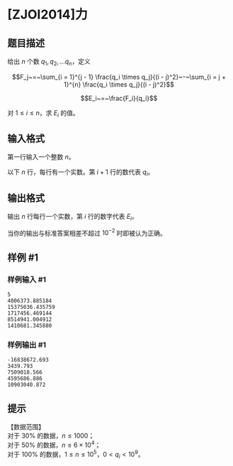 # [ZJOI2014]力

## 题目描述

给出 $n$ 个数 $q_1,q_2, \dots q_n$，定义

$$F_j~=~\sum_{i = 1}^{j - 1} \frac{q_i \times q_j}{(i - j)^2}~-~\sum_{i = j + 1}^{n} \frac{q_i \times q_j}{(i - j)^2}$$

$$E_i~=~\frac{F_i}{q_i}$$

对 $1 \leq i \leq n$，求 $E_i$ 的值。


## 输入格式

第一行输入一个整数 $n$。

以下 $n$ 行，每行有一个实数。第 $i+1$ 行的数代表 $q_i$。


## 输出格式

输出 $n$ 行每行一个实数，第 $i$ 行的数字代表 $E_i$。

当你的输出与标准答案相差不超过 $10^{-2}$ 时即被认为正确。

## 样例 #1

### 样例输入 #1
```
5
4006373.885184
15375036.435759
1717456.469144
8514941.004912
1410681.345880
```

### 样例输出 #1

```
-16838672.693
3439.793
7509018.566
4595686.886
10903040.872
```

## 提示

【数据范围】   
对于 $30\%$ 的数据，$n \leq 1000$；   
对于 $50\%$ 的数据，$n \leq 6 \times 10^4$；   
对于 $100\%$ 的数据，$1 \leq n \leq 10^5$，$0 < q_i < 10^9$。
